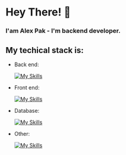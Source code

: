 # Hey There! 👋

### I'am Alex Pak - I'm backend developer.

## My techical stack is:
- Back end:
  
  [![My Skills](https://skillicons.dev/icons?i=java,spring,hibernate&theme=light)](https://skillicons.dev)
- Front end:
  
  [![My Skills](https://skillicons.dev/icons?i=js,bootstrap,css,html)](https://skillicons.dev)
- Database:
  
  [![My Skills](https://skillicons.dev/icons?i=mysql,mongodb,postgres&theme=light)](https://skillicons.dev)
- Other:

  [![My Skills](https://skillicons.dev/icons?i=git,github,idea,maven,postman&theme=dark)](https://skillicons.dev)

